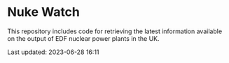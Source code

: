# Nuke Watch

This repository includes code for retrieving the latest information available on the output of EDF nuclear power plants in the UK.

Last updated: 2023-06-28 16:11